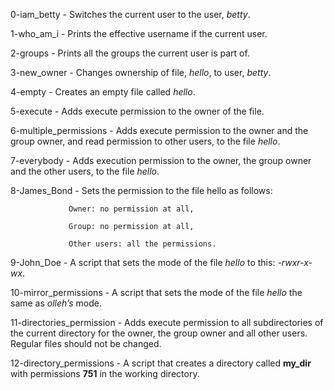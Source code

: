 0-iam_betty - Switches the current user to the user, _betty_.

1-who_am_i - Prints the effective username if the current user.

2-groups - Prints all the groups the current user is part of.

3-new_owner - Changes ownership of file, _hello_, to user, _betty_.

4-empty - Creates an empty file called _hello_.

5-execute - Adds execute permission to the owner of the file.

6-multiple_permissions - Adds execute permission to the owner and the group owner, and read permission to other users, to the file _hello_.

7-everybody - Adds execution permission to the owner, the group owner and the other users, to the file _hello_.

8-James_Bond - Sets the permission to the file hello as follows:

                 Owner: no permission at all,
                 
                 Group: no permission at all,
                 
                 Other users: all the permissions.
                 
9-John_Doe - A script that sets the mode of the file _hello_ to this: _-rwxr-x-wx_.

10-mirror_permissions - A script that sets the mode of the file _hello_ the same as _olleh’s_ mode.

11-directories_permission - Adds execute permission to all subdirectories of the current directory for the owner, the group owner and all other users. Regular files should not be changed.

12-directory_permissions - A script that creates a directory called __my_dir__ with permissions __751__ in the working directory.


